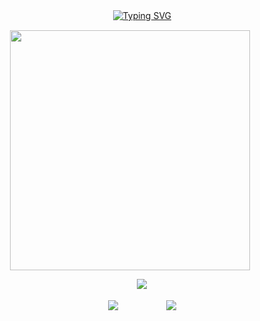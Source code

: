 <div id="header" align="center">

ㅤㅤㅤ[![Typing SVG](https://readme-typing-svg.demolab.com?font=a+gothique+time&size=30&letterSpacing=1px&pause=1000&color=DBDBDB&center=true&vCenter=true&width=435&lines=I+need+to+feel+like+i+am+human+through+you)](https://git.io/typing-svg)
<div id="header" align="center">
<a href="https://www.youtube.com/watch?v=1-m1PSLzN6c">
  <img src="https://file.garden/Z3bN9S1OK095pmVR/IMG_6011.png" alt=" " width="384" height="384">
</a>
<div id="header" align="center">

ㅤㅤㅤ[![](https://file.garden/Z3bN9S1OK095pmVR/tumblr_2bd2cbaa1b6f639088628caca14ee72e_7fc5ae32_500.png)](https://www.youtube.com/watch?v=Jz0Zsu9J8Os)

<div id="header" align="center">

ㅤㅤㅤ[![](https://files.catbox.moe/z8g77e.png)](https://sntry.cc/helel)ㅤㅤㅤㅤㅤㅤ[![](https://files.catbox.moe/sgyq8n.png)](https://helel.atabook.org/)
